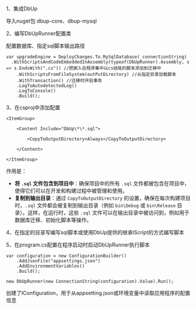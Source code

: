 1、集成DbUp

导入nuget包 dbup-core、dbup-mysql



2、编写DbUpRunner配置类

配置数据库、指定sql脚本输出路径

```
var upgradeEngine = DeployChanges.To.MySqlDatabase(_connectionString)
  .WithScriptsAndCodeEmbeddedInAssembly(typeof(DbUpRunner).Assembly, s => s.EndsWith(".cs")) //把嵌入在程序集中以cs结尾的脚本添加到迁移中
    .WithScriptsFromFileSystem(outPutDirectory) //从指定目录加载脚本
    .WithTransaction() //迁移时开启事务
    .LogToAutodetectedLog()
    .LogToConsole()
    .Build();
```



3、在csproj中添加配置

    <ItemGroup>
    
        <Content Include="DbUp\*\*.sql">
    
            <CopyToOutputDirectory>Always</CopyToOutputDirectory>
    
        </Content>
    
    </ItemGroup>

作用是：

- **将 `.sql` 文件包含到项目中**：确保项目中的所有 `.sql` 文件都被包含在项目中，使得它们可以在开发和构建过程中被管理和使用。
- **复制到输出目录**：通过 `CopyToOutputDirectory` 的设置，确保在每次构建项目时，`.sql` 文件都会被复制到输出目录（例如 `bin\Debug` 或 `bin\Release` 目录）。这样，在运行时，这些 `.sql` 文件可以在输出目录中被访问到，例如用于数据库迁移、初始化脚本等操作。



4、在指定的目录写编写sql脚本或使用DbUp提供的继承IScript的方式编写脚本



5、在program.cs配置在程序启动时启动DbUpRunner执行脚本

```
var configuration = new ConfigurationBuilder()
    .AddJsonFile("appsettings.json")
    .AddEnvironmentVariables()
    .Build();

new DbUpRunner(new ConnectionString(configuration).Value).Run();
```

创建了IConfiguration，用于从appsetting.json或环境变量中读取应用程序的配置信息